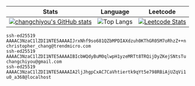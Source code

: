 |Stats|Language|Leetcode|
|-|-|-|
|[![changchiyou's GitHub stats](https://github-readme-stats.vercel.app/api?username=changchiyou&show_icons=true&theme=radical&disable_animations=true)](https://github.com/anuraghazra/github-readme-stats)|![Top Langs](https://github-readme-stats.vercel.app/api/top-langs/?username=changchiyou&layout=compact&hide=jupyter%20notebook&disable_animations=true)|[![Leetcode Stats](https://leetcard.jacoblin.cool/changchiyou?ext=heatmap&animation=false)](https://leetcode.com/changchiyou)|

```
ssh-ed25519 AAAAC3NzaC1lZDI1NTE5AAAAIJrxNhf9so681QZbMPDIAXdzuh0KThGR05M7oRhzZ++n christopher_chang@trendmicro.com
ssh-ed25519 AAAAC3NzaC1lZDI1NTE5AAAAIBIcbWQdyBuM0qlwpH1yzeMRTt8TRQijDyZKejSNtsTu changchiyou@gmail.com
ssh-ed25519 AAAAC3NzaC1lZDI1NTE5AAAAIA2ljJhgpCxAC7CaVhtiertk9qYt5e798RBiAjUZqVi1 u0_a368@localhost
```
